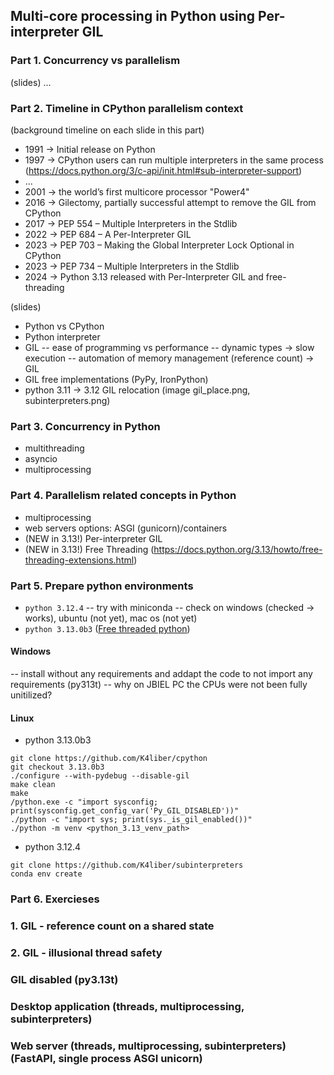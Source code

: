 ## Multi-core processing in Python using Per-interpreter GIL

### Part 1. Concurrency vs parallelism
(slides)
...

### Part 2. Timeline in CPython parallelism context
(background timeline on each slide in this part)
- 1991 -> Initial release on Python
- 1997 -> CPython users can run multiple interpreters in the same process (https://docs.python.org/3/c-api/init.html#sub-interpreter-support)
- ...
- 2001 -> the world’s first multicore processor "Power4"
- 2016 -> Gilectomy, partially successful attempt to remove the GIL from CPython
- 2017 -> PEP 554 – Multiple Interpreters in the Stdlib
- 2022 -> PEP 684 – A Per-Interpreter GIL
- 2023 -> PEP 703 – Making the Global Interpreter Lock Optional in CPython
- 2023 -> PEP 734 – Multiple Interpreters in the Stdlib
- 2024 -> Python 3.13 released with Per-Interpreter GIL and free-threading

(slides)
- Python vs CPython
- Python interpreter
- GIL
-- ease of programming vs performance
-- dynamic types -> slow execution
-- automation of memory management (reference count) -> GIL
- GIL free implementations (PyPy, IronPython)
- python 3.11 -> 3.12 GIL relocation (image gil_place.png, subinterpreters.png)

### Part 3. Concurrency in Python
- multithreading
- asyncio
- multiprocessing

### Part 4. Parallelism related concepts in Python
- multiprocessing
- web servers options: ASGI (gunicorn)/containers
- (NEW in 3.13!) Per-interpreter GIL
- (NEW in 3.13!) Free Threading (https://docs.python.org/3.13/howto/free-threading-extensions.html)

### Part 5. Prepare python environments
- `python 3.12.4`
-- try with miniconda
-- check on windows (checked -> works), ubuntu (not yet), mac os (not yet)
- `python 3.13.0b3` ([Free threaded python](https://dev.to/hugovk/help-us-test-free-threaded-python-without-the-gil-1hgf))
#### Windows
-- install without any requirements and addapt the code to not import any requirements (py313t)
-- why on JBIEL PC the CPUs were not been fully unitilized?
#### Linux
- python 3.13.0b3
```
git clone https://github.com/K4liber/cpython
git checkout 3.13.0b3
./configure --with-pydebug --disable-gil
make clean
make
/python.exe -c "import sysconfig; print(sysconfig.get_config_var('Py_GIL_DISABLED'))"
./python -c "import sys; print(sys._is_gil_enabled())"
./python -m venv <python_3.13_venv_path>
```
- python 3.12.4
```
git clone https://github.com/K4liber/subinterpreters
conda env create
```
### Part 6. Exercieses

### 1. GIL - reference count on a shared state
### 2. GIL - illusional thread safety
### GIL disabled (py3.13t)
### Desktop application (threads, multiprocessing, subinterpreters)
### Web server (threads, multiprocessing, subinterpreters) (FastAPI, single process ASGI unicorn)
